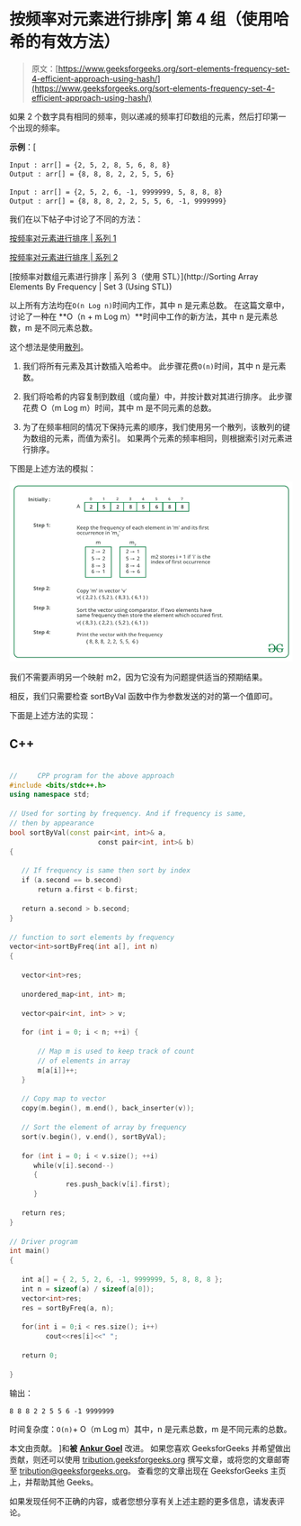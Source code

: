 # 按频率对元素进行排序| 第 4 组（使用哈希的有效方法）

> 原文：[https://www.geeksforgeeks.org/sort-elements-frequency-set-4-efficient-approach-using-hash/](https://www.geeksforgeeks.org/sort-elements-frequency-set-4-efficient-approach-using-hash/)

如果 2 个数字具有相同的频率，则以递减的频率打印数组的元素，然后打印第一个出现的频率。

**示例**：[

```
Input : arr[] = {2, 5, 2, 8, 5, 6, 8, 8}
Output : arr[] = {8, 8, 8, 2, 2, 5, 5, 6}

Input : arr[] = {2, 5, 2, 6, -1, 9999999, 5, 8, 8, 8}
Output : arr[] = {8, 8, 8, 2, 2, 5, 5, 6, -1, 9999999}

```

我们在以下帖子中讨论了不同的方法：

[按频率对元素进行排序 | 系列 1](https://www.geeksforgeeks.org/sort-elements-by-frequency/)

[按频率对元素进行排序 | 系列 2](https://www.geeksforgeeks.org/sort-elements-by-frequency-set-2/)

[按频率对数组元素进行排序 | 系列 3（使用 STL）](http://Sorting Array Elements By Frequency | Set 3 (Using STL))

以上所有方法均在`O(n Log n)`时间内工作，其中 n 是元素总数。 在这篇文章中，讨论了一种在 **O（n + m Log m）**时间中工作的新方法，其中 n 是元素总数，m 是不同元素总数。

这个想法是使用[散列](https://www.geeksforgeeks.org/hashing-data-structure/)。

1.  我们将所有元素及其计数插入哈希中。 此步骤花费`O(n)`时间，其中 n 是元素数。

2.  我们将哈希的内容复制到数组（或向量）中，并按计数对其进行排序。 此步骤花费 O（m Log m）时间，其中 m 是不同元素的总数。

3.  为了在频率相同的情况下保持元素的顺序，我们使用另一个散列，该散列的键为数组的元素，而值为索引。 如果两个元素的频率相同，则根据索引对元素进行排序。

下图是上述方法的模拟：

![](img/8216aa935ae2833360ce5c42a0c8a7d5.png)

我们不需要声明另一个映射 m2，因为它没有为问题提供适当的预期结果。

相反，我们只需要检查 sortByVal 函数中作为参数发送的对的第一个值即可。

下面是上述方法的实现：

## C++

```cpp

//     CPP program for the above approach 
#include <bits/stdc++.h>
using namespace std;

// Used for sorting by frequency. And if frequency is same,
// then by appearance
bool sortByVal(const pair<int, int>& a, 
                      const pair<int, int>& b)
{

   // If frequency is same then sort by index
   if (a.second == b.second)  
       return a.first < b.first;

   return a.second > b.second;
}

// function to sort elements by frequency
vector<int>sortByFreq(int a[], int n)
{

   vector<int>res;

   unordered_map<int, int> m;

   vector<pair<int, int> > v;

   for (int i = 0; i < n; ++i) {

       // Map m is used to keep track of count  
       // of elements in array
       m[a[i]]++;      
   }

   // Copy map to vector
   copy(m.begin(), m.end(), back_inserter(v));

   // Sort the element of array by frequency
   sort(v.begin(), v.end(), sortByVal);

   for (int i = 0; i < v.size(); ++i)  
      while(v[i].second--)
      {
              res.push_back(v[i].first);
      }

   return res;
}

// Driver program
int main()
{

   int a[] = { 2, 5, 2, 6, -1, 9999999, 5, 8, 8, 8 };
   int n = sizeof(a) / sizeof(a[0]);
   vector<int>res;
   res = sortByFreq(a, n);

   for(int i = 0;i < res.size(); i++)
         cout<<res[i]<<" ";

   return 0;

}

```

输出：

```
8 8 8 2 2 5 5 6 -1 9999999 

```

时间复杂度：`O(n)`+ O（m Log m）其中，n 是元素总数，m 是不同元素的总数。

本文由贡献。 ]和**被** [**Ankur Goel**](https://auth.geeksforgeeks.org/user/AnkurGoel) 改进。 如果您喜欢 GeeksforGeeks 并希望做出贡献，则还可以使用 [tribution.geeksforgeeks.org](http://www.contribute.geeksforgeeks.org) 撰写文章，或将您的文章邮寄至 tribution@geeksforgeeks.org。 查看您的文章出现在 GeeksforGeeks 主页上，并帮助其他 Geeks。

如果发现任何不正确的内容，或者您​​想分享有关上述主题的更多信息，请发表评论。

